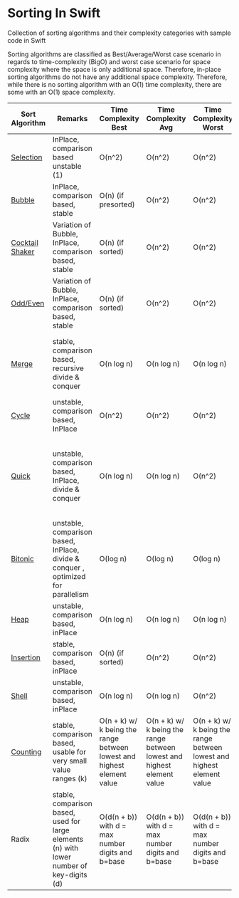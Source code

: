 # Sorting In Swift
Collection of sorting algorithms and their complexity categories with sample code in Swift

Sorting algorithms are classified as Best/Average/Worst case scenario in regards to time-complexity (BigO) and worst case scenario for space complexity where the space is only additional space. Therefore, in-place sorting algorithms do not have any additional space complexity. Therefore, while there is no sorting algorithm with an O(1) time complexity, there are some with an O(1) space complexity.

| Sort Algorithm | Remarks | Time Complexity Best | Time Complexity Avg | Time Complexity Worst | Space Complexity (Worst) |
| -------------- | ------- | -------------------- | ------------------- | ----------------------| ------------------------ |
| [Selection](docs/selection.md) | InPlace, comparison based unstable (1) | O(n^2) | O(n^2) | O(n^2) | O(1) |
| [Bubble](docs/bubble.md) | InPlace, comparison based, stable | O(n) (if presorted) | O(n^2) | O(n^2) | O(1) |
| [Cocktail Shaker](docs/cocktail.md) | Variation of Bubble, InPlace, comparison based, stable | O(n) (if sorted) | O(n^2) | O(n^2) | O(1) |
| [Odd/Even](docs/oddeven.md) | Variation of Bubble, InPlace, comparison based, stable | O(n) (if sorted) | O(n^2) | O(n^2) | O(1) |
| [Merge](docs/merge.md) | stable, comparison based, recursive divide & conquer | O(n log n) | O(n log n) | O(n log n) | O(n) (Requires one extra temp copy if output is written into input array |
| [Cycle](docs/cycle.md) | unstable, comparison based, InPlace | O(n^2) | O(n^2) | O(n^2) | O(1) |
| [Quick](docs/quick.md) | unstable, comparison based, InPlace, divide & conquer | O(n log n) | O(n log n) | O(n^2) | O(log n) Space is not required for actual data elements (InPlace) but for recursion |
| [Bitonic](docs/bitonic.md) | unstable, comparison based, InPlace, divide & conquer , optimized for parallelism | O(log n) | O(log n) | O(log n) | O(n log n) due to the nested recursion |
| [Heap](docs/heap.md) | unstable, comparison based, inPlace | O(n log n) | O(n log n) | O(n log n) | O(1) |
| [Insertion](docs/insertion.md) | stable, comparison based, inPlace | O(n) (if sorted) | O(n^2) | O(n^2) | O(1) |
| [Shell](docs/shell.md) | unstable, comparison based, inPlace | O(n log n) | O(n log n) | O(n^2) | O(1) |
| [Counting](docs/counting.md) | stable, comparison based, usable for very small value ranges (k) | O(n + k) w/ k being the range between lowest and highest element value | O(n + k) w/ k being the range between lowest and highest element value | O(n + k) w/ k being the range between lowest and highest element value | O(n + k) k = array for each element in range lo..hi |
| Radix | stable, comparison based, used for large elements (n) with lower number of key-digits (d) | O(d(n + b)) with d = max number digits and b=base | O(d(n + b)) with d = max number digits and b=base | O(d(n + b)) with d = max number digits and b=base | O(n + b) |
